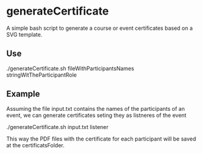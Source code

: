 # generateCertificate

A simple bash script to generate a course or event certificates based on a SVG template.

## Use
./generateCertificate.sh fileWithParticipantsNames stringWitTheParticipantRole

## Example

Assuming the file input.txt contains the names of the participants of an event,
we can generate certificates seting they as listneres of the event

./generateCertificate.sh input.txt listener

This way the PDF files with the certificate for each participant will be
saved at the certificatsFolder.


